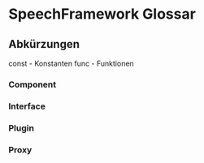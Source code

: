 # SpeechFramework Glossar


## Abkürzungen

const - Konstanten
func - Funktionen




### Component


### Interface


### Plugin


### Proxy


